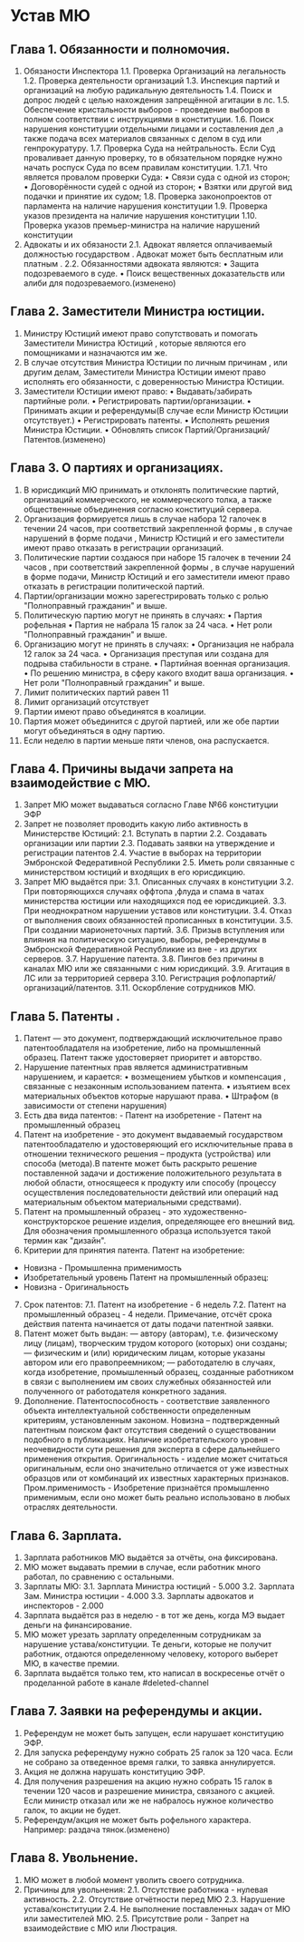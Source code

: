 # Устав МЮ

## Глава 1. Обязанности и полномочия.
 
1. Обязаности Инспектора 
	1.1. Проверка Организаций на легальность 
	1.2. Проверка деятельности организаций 
	1.3. Инспекция партий и организаций на любую радикальную деятельность 
	1.4. Поиск и допрос людей с целью нахождения запрещённой агитации в лс. 
	1.5. Обеспечение кристальности выборов - проведение выборов в полном соответствии с инструкциями в конституции. 
	1.6. Поиск нарушения конституции отдельными лицами и составления дел ,а также подача всех материалов связанных с делом в суд или генпрокуратуру. 
	1.7. Проверка Суда на нейтральность. Если Суд проваливает данную проверку, то в обязательном порядке нужно начать роспуск Суда по всем правилам конституции. 
		1.7.1. Что является провалом проверки Суда: 
		• Связи суда с одной из сторон;
		• Договорённости судей с одной из сторон;
		• Взятки или другой вид подачки и принятие их судом;
	1.8. Проверка законопроектов от парламента на наличие нарушения конституции 
	1.9. Проверка указов президента на наличие нарушения конституции 
	1.10. Проверка указов премьер-министра на наличие нарушений конституции 
2. Адвокаты и их обязаности 
	2.1. Адвокат является оплачиваемый должностью государством . Адвокат может быть бесплатным или платным . 
	2.2. Обязанностями адвоката являются: 
	• Защита подозреваемого в суде. 
	• Поиск вещественных доказательств или алиби для подозреваемого.(изменено)


## Глава 2. Заместители Министра юстиции.

1. Министру Юстиций имеют право сопутствовать и помогать Заместители Министра Юстиций , которые являются его помощниками и назначаются им же. 
2. В случае отсутствия Министра Юстиции по личным причинам , или другим делам, Заместители Министра Юстиции имеют право исполнять его обязанности, с доверенностью Министра Юстиции. 
3. Заместители Юстиции имеют право: 
• Выдавать/забирать партийные роли. 
• Регистрировать партии/организации. 
• Принимать акции и референдумы(В случае если Министр Юстиции отсутствует.) 
• Регистрировать патенты. 
• Исполнять решения Министра Юстиции. 
• Обновлять список Партий/Организаций/Патентов.(изменено)

## Глава 3. О партиях и организациях.

1. В юрисдикций МЮ принимать и отклонять политические партий, организаций коммерческого, не коммерческого толка, а также общественные объединения согласно конституций сервера. 
2. Организация формируется лишь в случае набора 12 галочек в течении 24 часов, при соответствий закрепленной формы , в случае нарушений в форме подачи , Министр Юстиций и его заместители имеют право отказать в регистрации организаций. 
3. Политические партии создаюся при наборе 15 галочек в течении 24 часов , при соответствий закрепленной формы , в случае нарушений в форме подачи, Министр Юстиций и его заместители имеют право отказать в регистрации политической партий. 
4. Партии/организации можно зарегестрировать только с ролью "Полноправный гражданин" и выше. 
5. Политическую партию могут не принять в случаях: 
• Партия рофельная • Партия не набрала 15 галок за 24 часа. 
• Нет роли "Полноправный гражданин" и выше. 
6. Организацию могут не принять в случаях: 
• Организация не набрала 12 галок за 24 часа. 
• Организация преступая или создана для подрыва стабильности в стране. 
• Партийная военная организация.
• По решению министра, в сферу какого входит ваша организация.
• Нет роли "Полноправный гражданин" и выше. 
7. Лимит политических партий равен 11 
8. Лимит организаций отсутствует 
9. Партии имеют право объединятся в коалиции. 
10. Партия может объединится с другой партией, или же обе партии могут объединяться в одну партию. 
11. Если неделю в партии меньше пяти членов, она распускается.

## Глава 4. Причины выдачи запрета на взаимодействие с МЮ.
 
1. Запрет МЮ может выдаваться согласно Главе №66 конституции ЭФР 
2. Запрет не позволяет проводить какую либо активность в Министерстве Юстиций: 
	2.1. Вступать в партии 
	2.2. Создавать организации или партии 
	2.3. Подавать заявки на утверждение и регистрации патентов 
	2.4. Участие в выборах на территории Эмбронской Федеративной Республики 
	2.5. Иметь роли связанные с министерством юстиций и входящих в его юрисдикцию. 
3. Запрет МЮ выдаётся при: 
	3.1. Описанных случаях в конституции 
	3.2. При повторяющихся случаях оффтопа ,флуда и спама в чатах министерства юстиции или находящихся под ее юрисдикцией. 
	3.3. При неоднократном нарушении уставов или конституции. 
	3.4. Отказ от выполнения своих обязанностей прописанных в конституции.
	3.5. При создании марионеточных партий. 
	3.6. Призыв вступления или влияния на политическую ситуацию, выборы, референдумы в Эмбронской Федеративной Республикие из вне - из других серверов. 
	3.7. Нарушение патента. 
	3.8. Пингов без причины в каналах МЮ или же связанными с ним юрисдикций. 3.9. Агитация в ЛС или за территорией сервера 
	3.10. Регистрация рофлопартий/организаций/патентов. 
	3.11. Оскорбление сотрудников МЮ.

## Глава 5. Патенты .

1. Патент — это документ, подтверждающий исключительное право патентообладателя на изобретение, либо на промышленный образец. Патент также удостоверяет приоритет и авторство. 
2. Нарушение патентных прав является административным нарушением, и карается: 
• возмещением убытков и компенсация , связанные с незаконным использованием патента.
• изъятием всех материальных объектов которые нарушают права. 
 • Штрафом (в зависимости от степени нарушения) 
3. Есть два вида патентов: - Патент на изобретение - Патент на промышленный образец 
4. Патент на изобретение - это документ выдаваемый государством патентообладателю и удостоверяющий его исключительные права в отношении технического решения – продукта (устройства) или способа (метода).В патенте может быть раскрыто решение поставленной задачи и достижение положительного результата в любой области, относящееся к продукту или способу (процессу осуществления последовательности действий или операций над материальным объектом материальными средствами). 
5. Патент на промышленный образец - это художественно-конструкторское решение изделия, определяющее его внешний вид. Для обозначения промышленного образца используется такой термин как "дизайн". 
6. Критерии для принятия патента. 
Патент на изобретение: 
 - Новизна - Промышленна применимость 
 - Изобретательный уровень Патент на промышленный образец: 
 - Новизна - Оригинальность 
7. Срок патентов: 
7.1. Патент на изобретение - 6 недель 
7.2. Патент на промышленный образец - 4 недели. Примечание, отсчёт срока действия патента начинается от даты подачи патентной заявки. 
8. Патент может быть выдан: 
 — автору (авторам), т.е. физическому лицу (лицам), творческим трудом которого (которых) они созданы; 
 — физическим и (или) юридическим лицам, которые указаны автором или его правопреемником; 
 — работодателю в случаях, когда изобретение, промышленный образец, созданные работником в связи с выполнением им своих служебных обязанностей или полученного от работодателя конкретного задания. 
9. Дополнение. Патентоспособность - соответствие заявленного объекта интеллектуальной собственности определенным критериям, установленным законом. Новизна – подтвержденный патентным поиском факт отсутствия сведений о существовании подобного в публикациях. 
Наличие изобретательского уровня – неочевидности сути решения для эксперта в сфере дальнейшего применения открытия. 
Оригинальность - изделие может считаться оригинальным, если оно значительно отличается от уже известных образцов или от комбинаций их известных характерных признаков. 
Пром.применимость - Изобретение признаётся промышленно применимым, если оно может быть реально использовано в любых отраслях деятельности.

## Глава 6. Зарплата.

1. Зарплата работников МЮ выдаётся за отчёты, она фиксирована. 
2. МЮ может выдавать премии в случае, если работник много работал, по сравнению с остальными. 
3. Зарплаты МЮ: 
	3.1. Зарплата Министра юстиций - 5.000 
	3.2. Зарплата Зам. Министра юстиции - 4.000 
	3.3. Зарплаты адвокатов и инспекторов - 2.000 
4. Зарплата выдаётся раз в неделю - в тот же день, когда МЭ выдает деньги на финансирование. 
5. МЮ может урезать зарплату определенным сотрудникам за нарушение устава/конституции. Те деньги, которые не получит работник, отдаются определенному человеку, которого выберет МЮ, в качестве премии. 
6. Зарплата выдаётся только тем, кто написал в воскресенье отчёт о проделанной работе в канале #deleted-channel

## Глава 7. Заявки на референдумы и акции.

1. Референдум не может быть запущен, если нарушает конституцию ЭФР. 
2. Для запуска референдуму нужно собрать 25 галок за 120 часа. Если не собрано за отведенное время галки, то заявка аннулируется. 
3. Акция не должна нарушать конституцию ЭФР. 
4. Для получения разрешения на акцию нужно собрать 15 галок в течении 120 часов и разрешение министра, связаного с акцией. Если министр отказал или же не набралось нужное количество галок, то акции не будет. 
5. Референдум/акция не может быть рофельного характера. Например: раздача тянок.(изменено)

## Глава 8. Увольнение.

1. МЮ может в любой момент уволить своего сотрудника. 
2. Причины для увольнения: 
	2.1. Отсутствие работника - нулевая активность. 
	2.2. Отсутствие отчётности перед МЮ 
	2.3. Нарушение устава/конституции 
	2.4. Не выполнение поставленных задач от МЮ или заместителей МЮ. 
	2.5. Присутствие роли - Запрет на взаимодействие с МЮ или Люстрация.
